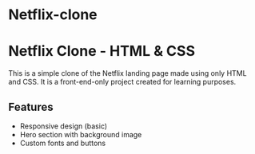 # Netflix-clone
# Netflix Clone - HTML & CSS

This is a simple clone of the Netflix landing page made using only HTML and CSS. It is a front-end-only project created for learning purposes.

## Features

- Responsive design (basic)
- Hero section with background image
- Custom fonts and buttons


